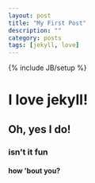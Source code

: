 ```yaml
---
layout: post
title: "My First Post"
description: ""
category: posts
tags: [jekyll, love]
---
```

{% include JB/setup %}

# I love jekyll!

## Oh, yes I do!

### isn't it fun

#### how 'bout you?
